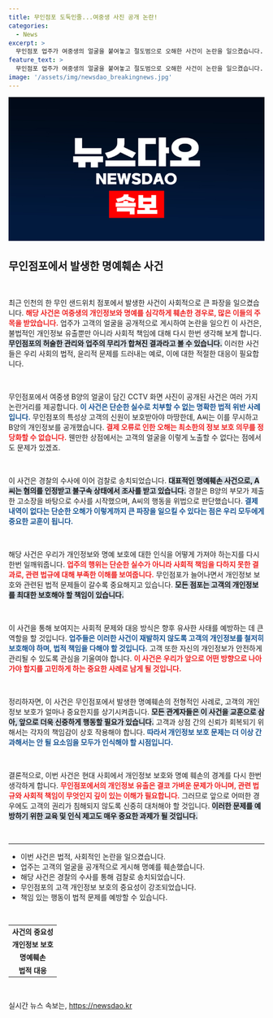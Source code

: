 ```yaml
---
title: 무인점포 도둑인줄...여중생 사진 공개 논란!
categories:
  - News
excerpt: >
  무인점포 업주가 여중생의 얼굴을 붙여놓고 절도범으로 오해한 사건이 논란을 일으켰습니다. 명예훼손 혐의로 경찰에 송치된 A씨, 과연 어떤 배경이 있었던 걸까요? 클릭해 진실을 확인하세요!
feature_text: >
  무인점포 업주가 여중생의 얼굴을 붙여놓고 절도범으로 오해한 사건이 논란을 일으켰습니다. 명예훼손 혐의로 경찰에 송치된 A씨, 과연 어떤 배경이 있었던 걸까요? 클릭해 진실을 확인하세요!
image: '/assets/img/newsdao_breakingnews.jpg'
---
```


<p><img src="/assets/img/newsdao_breakingnews.jpg" alt="koreaapp 속보" /></p>

<h2 data-ke-size="size26">무인점포에서 발생한 명예훼손 사건</h2>

<p data-ke-size="size16">&nbsp;</p>

<p>최근 인천의 한 무인 샌드위치 점포에서 발생한 사건이 사회적으로 큰 파장을 일으켰습니다. <b><span style="color: #ee2323;">해당 사건은 여중생의 개인정보와 명예를 심각하게 훼손한 경우로, 많은 이들의 주목을 받았습니다.</span></b> 업주가 고객의 얼굴을 공개적으로 게시하여 논란을 일으킨 이 사건은, 불법적인 개인정보 유출뿐만 아니라 사회적 책임에 대해 다시 한번 생각해 보게 합니다. <b><span style="background-color: #21538527;">무인점포의 허술한 관리와 업주의 무리가 합쳐진 결과라고 볼 수 있습니다.</span></b> 이러한 사건들은 우리 사회의 법적, 윤리적 문제를 드러내는 예로, 이에 대한 적절한 대응이 필요합니다. </p>

<p data-ke-size="size16">&nbsp;</p>

<p>무인점포에서 여중생 B양의 얼굴이 담긴 CCTV 화면 사진이 공개된 사건은 여러 가지 논란거리를 제공합니다. <b><span style="color: #1a5490;">이 사건은 단순한 실수로 치부할 수 없는 명확한 법적 위반 사례입니다.</span></b> 무인점포의 특성상 고객의 신원이 보호받아야 마땅한데, A씨는 이를 무시하고 B양의 개인정보를 공개했습니다. <b><span style="color: #ee2323;">결제 오류로 인한 오해는 최소한의 정보 보호 의무를 정당화할 수 없습니다.</span></b> 웬만한 상점에서는 고객의 얼굴을 이렇게 노출할 수 없다는 점에서도 문제가 있겠죠.</p>

<p data-ke-size="size16">&nbsp;</p>

<p>이 사건은 경찰의 수사에 이어 검찰로 송치되었습니다. <b><span style="background-color: #21538527;">대표적인 명예훼손 사건으로, A씨는 혐의를 인정받고 불구속 상태에서 조사를 받고 있습니다.</span></b> 경찰은 B양의 부모가 제출한 고소장을 바탕으로 수사를 시작했으며, A씨의 행동을 위법으로 판단했습니다. <b><span style="color: #1a5490;">결제 내역이 없다는 단순한 오해가 이렇게까지 큰 파장을 일으킬 수 있다는 점은 우리 모두에게 중요한 교훈이 됩니다.</span></b></p>

<p data-ke-size="size16">&nbsp;</p>

<p>해당 사건은 우리가 개인정보와 명예 보호에 대한 인식을 어떻게 가져야 하는지를 다시 한번 일깨워줍니다. <b><span style="color: #ee2323;">업주의 행위는 단순한 실수가 아니라 사회적 책임을 다하지 못한 결과로, 관련 법규에 대해 부족한 이해를 보여줍니다.</span></b> 무인점포가 늘어나면서 개인정보 보호와 관련된 법적 문제들이 갈수록 중요해지고 있습니다. <b><span style="background-color: #21538527;">모든 점포는 고객의 개인정보를 최대한 보호해야 할 책임이 있습니다.</span></b></p>

<p data-ke-size="size16">&nbsp;</p>

<p>이 사건을 통해 보여지는 사회적 문제와 대응 방식은 향후 유사한 사태를 예방하는 데 큰 역할을 할 것입니다. <b><span style="color: #1a5490;">업주들은 이러한 사건이 재발하지 않도록 고객의 개인정보를 철저히 보호해야 하며, 법적 책임을 다해야 할 것입니다.</span></b> 고객 또한 자신의 개인정보가 안전하게 관리될 수 있도록 관심을 기울여야 합니다. <b><span style="color: #ee2323;">이 사건은 우리가 앞으로 어떤 방향으로 나아가야 할지를 고민하게 하는 중요한 사례로 남게 될 것입니다.</span></b></p>

<p data-ke-size="size16">&nbsp;</p>

<p>정리하자면, 이 사건은 무인점포에서 발생한 명예훼손의 전형적인 사례로, 고객의 개인정보 보호가 얼마나 중요한지를 상기시켜줍니다. <b><span style="background-color: #21538527;">모든 관계자들은 이 사건을 교훈으로 삼아, 앞으로 더욱 신중하게 행동할 필요가 있습니다.</span></b> 고객과 상점 간의 신뢰가 회복되기 위해서는 각자의 책임감이 상호 작용해야 합니다. <b><span style="color: #1a5490;">따라서 개인정보 보호 문제는 더 이상 간과해서는 안 될 요소임을 모두가 인식해야 할 시점입니다.</span></b></p>

<p data-ke-size="size16">&nbsp;</p>

<p>결론적으로, 이번 사건은 현대 사회에서 개인정보 보호와 명예 훼손의 경계를 다시 한번 생각하게 합니다. <b><span style="color: #ee2323;">무인점포에서의 개인정보 유출은 결코 가벼운 문제가 아니며, 관련 법규와 사회적 책임이 무엇인지 깊이 있는 이해가 필요합니다.</span></b> 그러므로 앞으로 어떠한 경우에도 고객의 권리가 침해되지 않도록 신중히 대처해야 할 것입니다. <b><span style="background-color: #21538527;">이러한 문제를 예방하기 위한 교육 및 인식 제고도 매우 중요한 과제가 될 것입니다.</span></b> </p>

<p data-ke-size="size16">&nbsp;</p>

<hr />

<ul>
    <li>이번 사건은 법적, 사회적인 논란을 일으켰습니다.</li>
    <li>업주는 고객의 얼굴을 공개적으로 게시해 명예를 훼손했습니다.</li>
    <li>해당 사건은 경찰의 수사를 통해 검찰로 송치되었습니다.</li>
    <li>무인점포의 고객 개인정보 보호의 중요성이 강조되었습니다.</li>
    <li>책임 있는 행동이 법적 문제를 예방할 수 있습니다.</li>
</ul>

<p data-ke-size="size16">&nbsp;</p>

<table style="width: 100%;">
    <tr>
        <td style="text-align: center; height: 17px;"><b>사건의 중요성</b></td>
    </tr>
    <tr>
        <td style="text-align: center; height: 17px;"><b>개인정보 보호</b></td>
    </tr>
    <tr>
        <td style="text-align: center; height: 17px;"><b>명예훼손</b></td>
    </tr>
    <tr>
        <td style="text-align: center; height: 17px;"><b>법적 대응</b></td>
    </tr>
</table>

<p data-ke-size="size16">&nbsp;</p>
실시간 뉴스 속보는, <a href="https://newsdao.kr" rel="dofollow">https://newsdao.kr</a>


